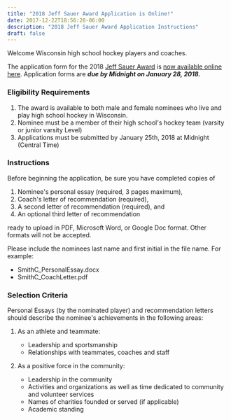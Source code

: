 ```yaml
---
title: "2018 Jeff Sauer Award Application is Online!"
date: 2017-12-22T18:56:28-06:00
description: "2018 Jeff Sauer Award Application Instructions"
draft: false
---
```


Welcome Wisconsin high school hockey players and coaches. 

The application form for the 2018 [Jeff Sauer Award](about/jeff-sauer-award) is [now available online here](https://goo.gl/forms/jKxYBDjiCEzOsGn63). Application forms are ***due by Midnight on January 28, 2018.*** 

### Eligibility Requirements
1.	The award is available to both male and female nominees who live and play high school hockey in Wisconsin.
2.	Nominee must be a member of their high school's hockey team (varsity or junior varsity Level)
3.  Applications must be submitted by January 25th, 2018 at Midnight (Central Time) 

### Instructions

Before beginning the application, be sure you have completed copies of 

  1.    Nominee's personal essay (required, 3 pages maximum), 
  2.    Coach's letter of recommendation (required), 
  3.    A second letter of recommendation (required), and
  4.    An optional third letter of recommendation

ready to upload in PDF, Microsoft Word, or Google Doc format. Other formats will not be accepted.

Please include the nominees last name and first initial in the file name. For example:

  - SmithC_PersonalEssay.docx
  - SmithC_CoachLetter.pdf

### Selection Criteria

Personal Essays (by the nominated player) and recommendation letters should describe the nominee's achievements in the following areas:

1. As an athlete and teammate:
     - Leadership and sportsmanship
     - Relationships with teammates, coaches and staff

2. As a positive force in the community:
     - Leadership in the community
     - Activities and organizations as well as time dedicated to community and volunteer services
     - Names of charities founded or served (if applicable)
     - Academic standing